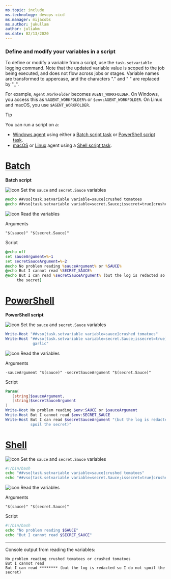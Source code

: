 ```yaml
---
ms.topic: include
ms.technology: devops-cicd
ms.manager: mijacobs
ms.author: jukullam
author: juliakm
ms.date: 02/13/2020
---
```


<h3 id="set-in-script">Define and modify your variables in a script</h3>

To define or modify a variable from a script, use the `task.setvariable` logging command.
Note that the updated variable value is scoped to the job being executed, and does not flow across jobs or stages.
Variable names are transformed to uppercase, and the characters "." and " " are replaced by "\_".

For example, `Agent.WorkFolder` becomes `AGENT_WORKFOLDER`.
On Windows, you access this as `%AGENT_WORKFOLDER%` or `$env:AGENT_WORKFOLDER`.
On Linux and macOS, you use `$AGENT_WORKFOLDER`.

> [!TIP]
>
> You can run a script on a:
>
> - [Windows agent](../agents/v2-windows.md) using either a [Batch script task](../tasks/utility/batch-script.md) or [PowerShell script task](../tasks/utility/powershell.md).
> - [macOS](../agents/v2-osx.md) or [Linux](../agents/v2-linux.md) agent using a [Shell script task](../tasks/utility/shell-script.md).

# [Batch](#tab/batch)

**Batch script**

![icon](../tasks/utility/media/batch-script.png) Set the `sauce` and `secret.Sauce` variables

```bat
@echo ##vso[task.setvariable variable=sauce]crushed tomatoes
@echo ##vso[task.setvariable variable=secret.Sauce;issecret=true]crushed tomatoes with garlic
```

![icon](../tasks/utility/media/batch-script.png) Read the variables

Arguments

```arguments
"$(sauce)" "$(secret.Sauce)"
```

Script

```bat
@echo off
set sauceArgument=%~1
set secretSauceArgument=%~2
@echo No problem reading %sauceArgument% or %SAUCE%
@echo But I cannot read %SECRET_SAUCE%
@echo But I can read %secretSauceArgument% (but the log is redacted so I do not spoil
     the secret)
```

# [PowerShell](#tab/powershell)

**PowerShell script**

![icon](../tasks/utility/media/powershell.png) Set the `sauce` and `secret.Sauce` variables

```powershell
Write-Host "##vso[task.setvariable variable=sauce]crushed tomatoes"
Write-Host "##vso[task.setvariable variable=secret.Sauce;issecret=true]crushed tomatoes with
            garlic"
```

![icon](../tasks/utility/media/powershell.png) Read the variables

Arguments

```arguments
-sauceArgument "$(sauce)" -secretSauceArgument "$(secret.Sauce)"
```

Script

```powershell
Param(
   [string]$sauceArgument,
   [string]$secretSauceArgument
)
Write-Host No problem reading $env:SAUCE or $sauceArgument
Write-Host But I cannot read $env:SECRET_SAUCE
Write-Host But I can read $secretSauceArgument "(but the log is redacted so I do not
           spoil the secret)"
```

# [Shell](#tab/shell)

![icon](../tasks/utility/media/shell-script.png) Set the `sauce` and `secret.Sauce` variables

```bash
#!/bin/bash
echo "##vso[task.setvariable variable=sauce]crushed tomatoes"
echo "##vso[task.setvariable variable=secret.Sauce;issecret=true]crushed tomatoes with garlic"
```

![icon](../tasks/utility/media/shell-script.png) Read the variables

Arguments

```arguments
"$(sauce)" "$(secret.Sauce)"
```

Script

```bash
#!/bin/bash
echo "No problem reading $SAUCE"
echo "But I cannot read $SECRET_SAUCE"
```

---

Console output from reading the variables:

```output
No problem reading crushed tomatoes or crushed tomatoes
But I cannot read
But I can read ******** (but the log is redacted so I do not spoil the secret)
```
